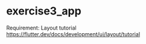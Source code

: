 # exercise3_app

Requirement: Layout tutorial https://flutter.dev/docs/development/ui/layout/tutorial


